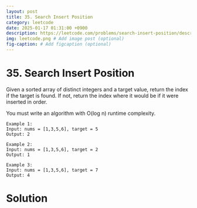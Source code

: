 ```yaml
---
layout: post
title: 35. Search Insert Position
category: leetcode
date: 2025-01-17 01:31:00 +0900
description: https://leetcode.com/problems/search-insert-position/description/
img: leetcode.png # Add image post (optional)
fig-caption: # Add figcaption (optional)
---
```



# 35. Search Insert Position

Given a sorted array of distinct integers and a target value, return the index if the target is found. If not, return the index where it would be if it were inserted in order.

You must write an algorithm with O(log n) runtime complexity.

 
```
Example 1:
Input: nums = [1,3,5,6], target = 5
Output: 2
```

```
Example 2:
Input: nums = [1,3,5,6], target = 2
Output: 1
```

```
Example 3:
Input: nums = [1,3,5,6], target = 7
Output: 4
```

# Solution

```cpp

```